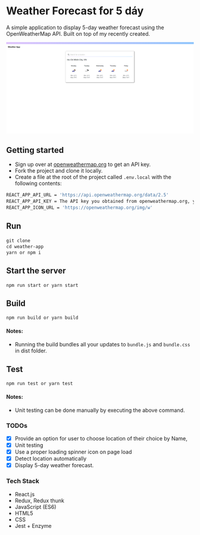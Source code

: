 # Weather Forecast for 5 dáy

A simple application to display 5-day weather forecast using the OpenWeatherMap API. Built on top of my recently created.

![Home page](https://github.com/vinhphat493/weather-app/blob/main/public/Screenshot.png)

## Getting started

- Sign up over at [openweathermap.org](https://openweathermap.org/appid) to get an API key.
- Fork the project and clone it locally.
- Create a file at the root of the project called `.env.local` with the following contents:

```sh
REACT_APP_API_URL = 'https://api.openweathermap.org/data/2.5'
REACT_APP_API_KEY = The API key you obtained from openweathermap.org, you also can use my API key "2707b1362294a33ba9860205af1befa5"
REACT_APP_ICON_URL = 'https://openweathermap.org/img/w'

```

## Run

```
git clone
cd weather-app
yarn or npm i
```

## Start the server

```
npm run start or yarn start
```

## Build

```
npm run build or yarn build
```

#### Notes:

- Running the build bundles all your updates to `bundle.js` and `bundle.css` in dist folder.

## Test

```
npm run test or yarn test
```

#### Notes:

- Unit testing can be done manually by executing the above command.

### TODOs

- [x] Provide an option for user to choose location of their choice by Name,
- [x] Unit testing
- [x] Use a proper loading spinner icon on page load
- [x] Detect location automatically
- [x] Display 5-day weather forecast.

### Tech Stack

- React.js
- Redux, Redux thunk
- JavaScript (ES6)
- HTML5
- CSS
- Jest + Enzyme
